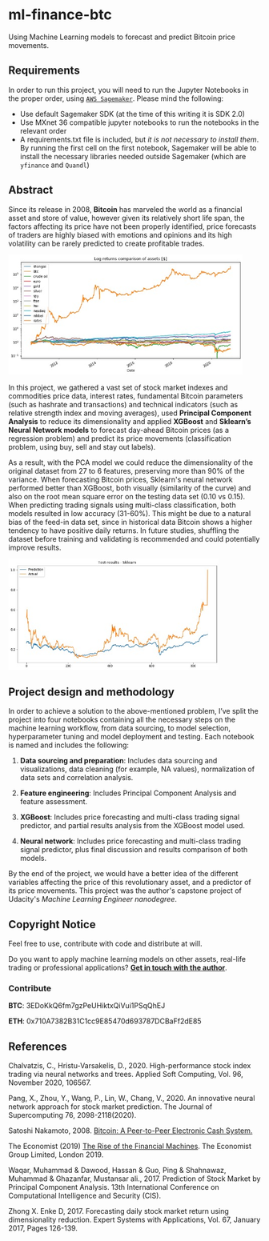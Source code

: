 # ml-finance-btc
Using Machine Learning models to forecast and predict Bitcoin price movements.

## Requirements

In order to run this project, you will need to run the Jupyter Notebooks in the proper order, using [`AWS Sagemaker`](https://aws.amazon.com/sagemaker/). Please mind the following:

- Use default Sagemaker SDK (at the time of this writing it is SDK 2.0)
- Use MXnet 36 compatible jupyter notebooks to run the notebooks in the relevant order
- A requirements.txt file is included, but *it is not necessary to install them*. By running the first cell on the first notebook, Sagemaker will be able to install the necessary libraries needed outside Sagemaker (which are `yfinance` and `Quandl`)

## Abstract

Since its release in 2008, **Bitcoin** has marveled the world as a financial asset and store of value, however given its relatively short life span, the factors affecting its price have not been properly identified, price forecasts of traders are highly biased with emotions and opinions and its high volatility can be rarely predicted to create profitable trades.

![Comparison of Asset's Daily Returns - log scale](images/preview.jpg)

In this project, we gathered a vast set of stock market indexes and commodities price data, interest rates, fundamental Bitcoin parameters (such as hashrate and transactions) and technical indicators (such as relative strength index and moving averages), used **Principal Component Analysis** to reduce its dimensionality and applied **XGBoost** and **Sklearn’s Neural Network models** to forecast day-ahead Bitcoin prices (as a regression problem) and predict its price movements (classification problem, using buy, sell and stay out labels). 

As a result, with the PCA model we could reduce the dimensionality of the original dataset from 27 to 6 features, preserving more than 90% of the variance. When forecasting Bitcoin prices, Sklearn's neural network performed better than XGBoost, both visually (similarity of the curve) and also on the root mean square error on the testing data set (0.10 vs 0.15). When predicting trading signals using multi-class classification, both models resulted in low accuracy (31-60%). This might be due to a natural bias of the feed-in data set, since in historical data Bitcoin shows a higher tendency to have positive daily returns. In future studies, shuffling the dataset before training and validating is recommended and could potentially improve results.

![Prediction on Test Dataset - Sklearn](images/sklearn.jpg)

## Project design and methodology

In order to achieve a solution to the above-mentioned problem, I’ve split the project into four notebooks containing all the necessary steps on the machine learning workflow, from data sourcing, to model selection, hyperparameter tuning and model deployment and testing. Each notebook is named and includes the following:

1.	**Data sourcing and preparation**: Includes data sourcing and visualizations, data cleaning (for example, NA values), normalization of data sets and correlation analysis.

2.	**Feature engineering**: Includes Principal Component Analysis and feature assessment.

3.	**XGBoost**: Includes price forecasting and multi-class trading signal predictor, and partial results analysis from the XGBoost model used.

4.	**Neural network**: Includes price forecasting and multi-class trading signal predictor, plus final discussion and results comparison of both models.

By the end of the project, we would have a better idea of the different variables affecting the price of this revolutionary asset, and a predictor of its price movements. This project was the author's capstone project of Udacity's *Machine Learning Engineer nanodegree*.

## Copyright Notice

Feel free to use, contribute with code and distribute at will. 

Do you want to apply machine learning models on other assets, real-life trading or professional applications? [**Get in touch with the author**](https://github.com/renejra).

### Contribute

**BTC**: 3EDoKkQ6fm7gzPeUHiktxQiVui1PSqQhEJ

**ETH**: 0x710A7382B31C1cc9E85470d693787DCBaFf2dE85

## References

Chalvatzis, C., Hristu-Varsakelis, D., 2020. High-performance stock index trading via neural networks and trees. Applied Soft Computing, Vol. 96, November 2020, 106567.

Pang, X., Zhou, Y., Wang, P., Lin, W., Chang, V., 2020. An innovative neural network approach for stock market prediction. The Journal of Supercomputing 76, 2098-2118(2020).

Satoshi Nakamoto, 2008. [Bitcoin: A Peer-to-Peer Electronic Cash System.](https://bitcoin.org/bitcoin.pdf)

The Economist (2019) [The Rise of the Financial Machines](https://www.economist.com/leaders/2019/10/03/the-rise-of-the-financial-machines). The Economist Group Limited, London 2019.

Waqar, Muhammad & Dawood, Hassan & Guo, Ping & Shahnawaz, Muhammad & Ghazanfar, Mustansar ali., 2017. Prediction of Stock Market by Principal Component Analysis. 13th International Conference on Computational Intelligence and Security (CIS).

Zhong X. Enke D, 2017. Forecasting daily stock market return using dimensionality reduction. Expert Systems with Applications, Vol. 67, January 2017, Pages 126-139.
